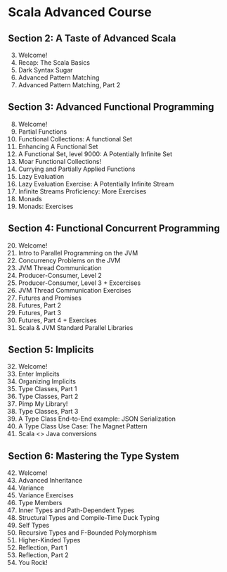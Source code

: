 # Scala Advanced Course

## Section 2: A Taste of Advanced Scala

3. Welcome!
4. Recap: The Scala Basics
5. Dark Syntax Sugar
6. Advanced Pattern Matching
7. Advanced Pattern Matching, Part 2

## Section 3: Advanced Functional Programming

8. Welcome!
9. Partial Functions
10. Functional Collections: A functional Set
11. Enhancing A Functional Set
12. A Functional Set, level 9000: A Potentially Infinite Set
13. Moar Functional Collections!
14. Currying and Partially Applied Functions
15. Lazy Evaluation
16. Lazy Evaluation Exercise: A Potentially Infinite Stream
17. Infinite Streams Proficiency: More Exercises
18. Monads
19. Monads: Exercises

## Section 4: Functional Concurrent Programming

20. Welcome!
21. Intro to Parallel Programming on the JVM
22. Concurrency Problems on the JVM
23. JVM Thread Communication
24. Producer-Consumer, Level 2
25. Producer-Consumer, Level 3 + Excercises
26. JVM Thread Communication Exercises
27. Futures and Promises
28. Futures, Part 2
29. Futures, Part 3
30. Futures, Part 4 + Exercises
31. Scala & JVM Standard Parallel Libraries

## Section 5: Implicits

32. Welcome!
33. Enter Implicits
34. Organizing Implicits
35. Type Classes, Part 1
36. Type Classes, Part 2
37. Pimp My Library!
38. Type Classes, Part 3
39. A Type Class End-to-End example: JSON Serialization
40. A Type Class Use Case: The Magnet Pattern
41. Scala <> Java conversions

## Section 6: Mastering the Type System

42. Welcome!
43. Advanced Inheritance
44. Variance
45. Variance Exercises
46. Type Members
47. Inner Types and Path-Dependent Types
48. Structural Types and Compile-Time Duck Typing
49. Self Types
50. Recursive Types and F-Bounded Polymorphism
51. Higher-Kinded Types
52. Reflection, Part 1
53. Reflection, Part 2
54. You Rock!
